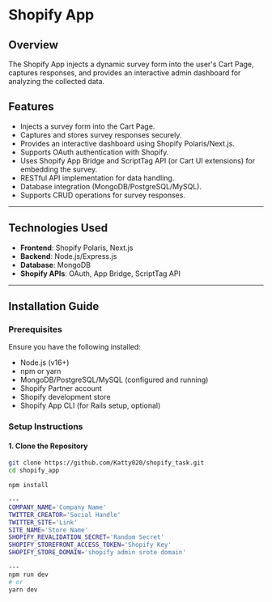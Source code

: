 # Shopify App

## Overview
The Shopify App injects a dynamic survey form into the user's Cart Page, captures responses, and provides an interactive admin dashboard for analyzing the collected data.

## Features
- Injects a survey form into the Cart Page.
- Captures and stores survey responses securely.
- Provides an interactive dashboard using Shopify Polaris/Next.js.
- Supports OAuth authentication with Shopify.
- Uses Shopify App Bridge and ScriptTag API (or Cart UI extensions) for embedding the survey.
- RESTful API implementation for data handling.
- Database integration (MongoDB/PostgreSQL/MySQL).
- Supports CRUD operations for survey responses.

---

## Technologies Used
- **Frontend**: Shopify Polaris, Next.js
- **Backend**: Node.js/Express.js
- **Database**: MongoDB
- **Shopify APIs**: OAuth, App Bridge, ScriptTag API

---

## Installation Guide

### Prerequisites
Ensure you have the following installed:
- Node.js (v16+)
- npm or yarn
- MongoDB/PostgreSQL/MySQL (configured and running)
- Shopify Partner account
- Shopify development store
- Shopify App CLI (for Rails setup, optional)

### Setup Instructions

#### 1. Clone the Repository
```sh
git clone https://github.com/Katty020/shopify_task.git
cd shopify_app

npm install

---
COMPANY_NAME='Company Name'
TWITTER_CREATOR='Social Handle'
TWITTER_SITE='Link'
SITE_NAME='Store Name'
SHOPIFY_REVALIDATION_SECRET='Random Secret'
SHOPIFY_STOREFRONT_ACCESS_TOKEN='Shopify Key'
SHOPIFY_STORE_DOMAIN='shopify admin srote domain'

---
npm run dev
# or
yarn dev


